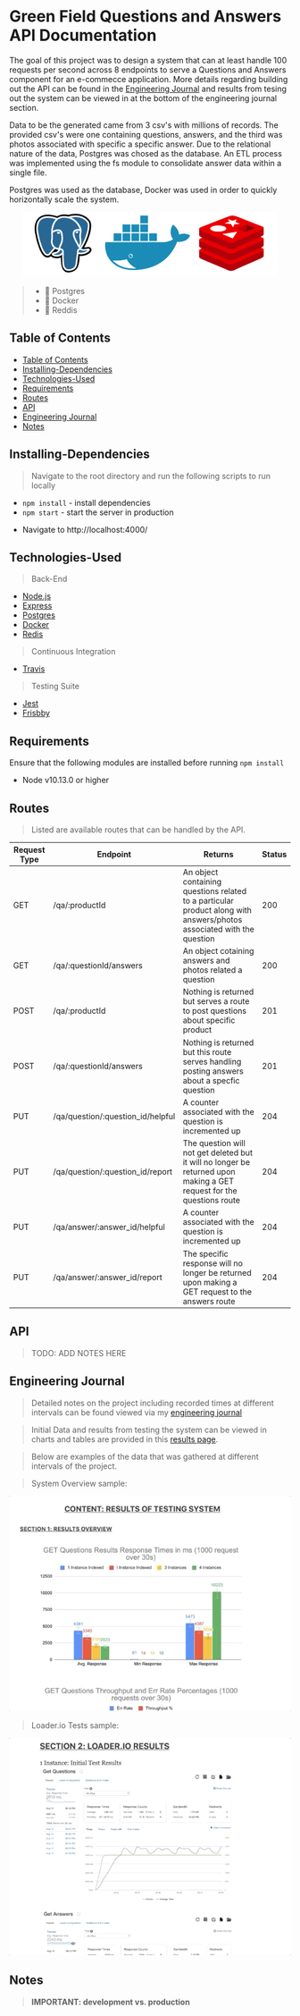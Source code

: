 
# Green Field Questions and Answers API Documentation

<!-- INSERT GIF OF OVERALL APP HERE -->

The goal of this project was to design a system that can at least handle 100 requests per second across 8 endpoints to serve a Questions and Answers component for an e-commecce application. More details regarding building out the API can be found in the [Engineering Journal](#engineering-journal) and results from tesing out the system can be viewed in at the bottom of the engineering journal section.

Data to be the generated came from 3 csv's with millions of records. The provided csv's were one containing questions, answers, and the third was photos associated with specific a specific answer. Due to the relational nature of the data, Postgres was chosed as the database. An ETL process was implemented using the fs module to consolidate answer data within a single file.

Postgres was used as the database, Docker was used in order to quickly horizontally scale the system.

<p align="center">
<img src="documentation/logos.png">
</p>

> - 🐘 Postgres
> - 🐋 Docker
> - 📕 Reddis

## Table of Contents

  - [Table of Contents](#table-of-contents)
  - [Installing-Dependencies](#installing-dependencies)
  - [Technologies-Used](#technologies-used)
  - [Requirements](#requirements)
  - [Routes](#routes)
  - [API](#api)
  - [Engineering Journal](#engineering-journal)
  - [Notes](#notes)

## Installing-Dependencies

> Navigate to the root directory and run the following scripts to run locally

- `npm install` - install dependencies
- `npm start` - start the server in production

* Navigate to http://localhost:4000/

## Technologies-Used

> Back-End

- [Node.js](https://nodejs.org/en/)
- [Express](https://expressjs.com)
- [Postgres](https://www.postgresql.org/)
- [Docker](https://www.docker.com)
- [Redis](https://redis.io/)


> Continuous Integration

- [Travis](https://travis-ci.org/)

> Testing Suite

- [Jest](https://jestjs.io/docs/en/api)
- [Frisbby](https://www.frisbyjs.com/)

## Requirements

Ensure that the following modules are installed before running `npm install`

- Node v10.13.0 or higher

## Routes

> Listed are available routes that can be handled by the API.

| Request Type | Endpoint                          | Returns                                                                                                               | Status |
| ------------ | --------------------------------- | --------------------------------------------------------------------------------------------------------------------- | ------ |
| GET          | /qa/:productId                    | An object containing questions related to a particular product along with answers/photos associated with the question | 200    |
| GET          | /qa/:questionId/answers           | An object cotaining answers and photos related a question                                                             | 200    |
| POST         | /qa/:productId                    | Nothing is returned but serves a route to post questions about specific product                                       | 201    |
| POST         | /qa/:questionId/answers           | Nothing is returned but this route serves handling posting answers about a specfic question                           | 201    |
| PUT          | /qa/question/:question_id/helpful | A counter associated with the question is incremented up                                                              | 204    |
| PUT          | /qa/question/:question_id/report  | The question will not get deleted but it will no longer be returned upon making a GET request for the questions route | 204    |
| PUT          | /qa/answer/:answer_id/helpful     | A counter associated with the question is incremented up                                                              | 204    |
| PUT          | /qa/answer/:answer_id/report      | The specific response will no longer be returned  upon making a GET request to the answers route                      | 204    |

## API

> TODO: ADD NOTES HERE

## Engineering Journal

> Detailed notes on the project including recorded times at different intervals can be found viewed via my [engineering journal](https://gist.github.com/cali3192/e8b73d36df18e0c1cd5519d0e940983a#file-2019-08-05-md)

> Initial Data and results from testing the system can be viewed in charts and tables are provided in this [results page](https://www.evernote.com/l/Arqq2XYRMLZG6pQQ-2lcBz2d91dkcKOIV8E).

> Below are examples of the data that was gathered at different intervals of the project.

> System Overview sample:

<p align="center">
<img src="documentation/overview.gif">
</p>

> Loader.io Tests sample:
<p align="center">
<img src="documentation/loadio.gif">
</p>

## Notes

> **IMPORTANT: development vs. production**
